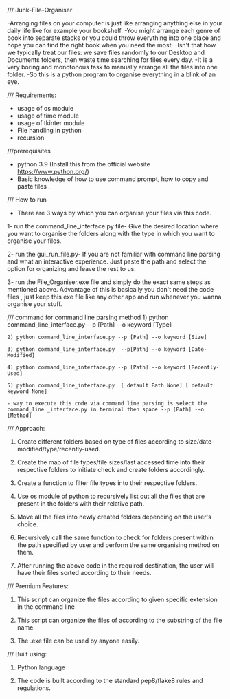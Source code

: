 /// Junk-File-Organiser

-Arranging files on your computer is just like arranging anything else in your daily life like for example your bookshelf.
-You might arrange each genre of book into separate stacks or you could throw everything into one place and hope you can find the right book when you need the most. 
-Isn't that how we typically treat our files: we save files randomly to our Desktop and Documents folders, then waste time searching for files every day.
-It is a very boring and monotonous task to manually arrange all the files into one folder.
-So this is a python program to organise everything in a blink of an eye.


/// Requirements:
- usage of os module
- usage of time module
- usage of tkinter module
- File handling in python
- recursion


///prerequisites
- python 3.9 (Install this from the  official website https://www.python.org/)
- Basic knowledge of how to use command prompt, how to copy and paste files .


/// How to run
- There are 3 ways by which you can organise your files via this code.

 1- run the command_line_interface.py file- Give the desired location where you want to 
    organise the folders along with the type in which you want to organise your files.

 2- run the gui_run_file.py- If you are not familiar with command line parsing and what an interactive experience.
    Just paste the path and select the option for organizing and leave the rest to us.

 3- run the File_Organiser.exe file and simply do the exact same steps as mentioned above.
    Advantage of this is basically you don't need the code files , just keep this exe file like any other app and run whenever you wanna organise your stuff. 

/// command for command line parsing method
    1) python command_line_interface.py --p [Path] --o keyword [Type]

    2) python command_line_interface.py --p [Path] --o keyword [Size]

    3) python command_line_interface.py  --p[Path] --o keyword [Date-Modified]
    
    4) python command_line_interface.py --p [Path] --o keyword [Recently-Used]
    
    5) python command_line_interface.py  [ default Path None] [ default keyword None]

    - way to execute this code via command line parsing is select the command_line _interface.py in terminal then space --p [Path] --o [Method]



/// Approach:
1. Create different folders based on type of files according to size/date-modified/type/recently-used.

2. Create the map of file types/file sizes/last accessed time into their respective folders to initiate check and create folders accordingly.

3. Create a function to filter file types into their respective folders.

4. Use os module of python to recursively list out all the files that are present in the folders with their relative path. 
 
5. Move all the files into newly created folders depending on the user's choice.

6. Recursively call the same function to check for folders present within the path specified by user and perform the same organising method on them.

7. After running the above code in the required destination, the user will have their files sorted according to their needs.

 
/// Premium Features:
1. This script can organize the files according to given specific extension in the command line

2. This script can organize the files of according to the substring of the file name.

3. The .exe file can be used by anyone easily.


/// Built using:
1. Python language

2. The code is built according to the standard pep8/flake8 rules and regulations.
